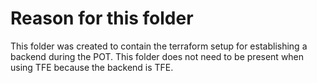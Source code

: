 # Reason for this folder

This folder was created to contain the terraform setup for establishing a backend during the POT. This folder does not need to be present when using TFE because the backend is TFE.